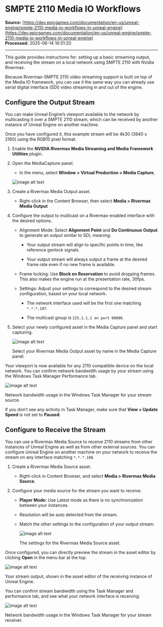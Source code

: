 # SMPTE 2110 Media IO Workflows

**Source:** [https://dev.epicgames.com/documentation/en-us/unreal-engine/smpte-2110-media-io-workflows-in-unreal-engine](https://dev.epicgames.com/documentation/en-us/unreal-engine/smpte-2110-media-io-workflows-in-unreal-engine)  
**Processed:** 2025-06-14 16:51:20

---

This guide provides instructions for: setting up a basic streaming output, and receiving the stream on a local network using SMPTE 2110 with Nvidia Rivermax.

Because Rivermax-SMPTE 2110 video streaming support is built on top of the Media IO framework, you can use it the same way you can already use serial digital interface (SDI) video streaming in and out of the engine.

## Configure the Output Stream

You can make Unreal Engine’s viewport available to the network by multicasting it over a SMPTE 2110 stream, which can be received by another instance of Unreal Engine on another machine.

Once you have configured it, this example stream will be 4k30 (3840 x 2160) using the RGB10 pixel format.

1.  Enable the **NVIDIA Rivermax Media Streaming and Media Framework Utilities** plugin.
    
2.  Open the MediaCapture panel.
    
    -   In the menu, select **Window > Virtual Production > Media Capture**,
    
    ![image alt text](https://d1iv7db44yhgxn.cloudfront.net/documentation/images/3c153903-4bcd-4722-9b03-bde472173565/image_0.png)
3.  Create a Rivermax Media Output asset.
    
    -   Right-click in the Content Browser, then select **Media > Rivermax Media Output**
4.  Configure the output to multicast on a Rivermax-enabled interface with the desired options.
    
    -   Alignment Mode: Select **Alignment Point** and **Do Continuous Output** to generate an output similar to SDI, meaning:
        
        -   Your output stream will align to specific points in time, like reference genlock signals.
            
        -   Your output stream will always output a frame at the desired frame rate even if no new frame is available.
            
    -   Frame locking: Use **Block on Reservation** to avoid dropping frames. This also makes the engine run at the presentation rate, 30fps.
        
    -   Settings: Adjust your settings to correspond to the desired stream configuration, based on your local network.
        
        -   The network interface used will be the first one matching `*.*.*.107`.
            
        -   The multicast group is `225.1.1.1 on port 60000`.
            
5.  Select your newly configured asset in the Media Capture panel and start capturing.
    
    ![image alt text](https://d1iv7db44yhgxn.cloudfront.net/documentation/images/b2eb107f-d412-4642-95e3-747b4f00e8c9/image_1.png)
    
    Select your Rivermax Media Output asset by name in the Media Capture panel.
    

Your viewport is now available for any 2110 compatible device on the local network. You can confirm network bandwidth usage by your stream using the Windows Task Manager Performance tab.

![image alt text](https://d1iv7db44yhgxn.cloudfront.net/documentation/images/93893cc3-e8da-41b4-af0b-55ddc696f190/image_2.png)

Network bandwidth usage in the Windows Task Manager for your stream source.

If you don’t see any activity in Task Manager, make sure that **View > Update Speed** is not set to **Paused**.

## Configure to Receive the Stream

You can use a Rivermax Media Source to receive 2110 streams from other instances of Unreal Engine as well as from other external sources. You can configure Unreal Engine on another machine on your network to receive the stream on any interface matching `*.*.*.108`.

1.  Create a Rivermax Media Source asset.
    
    -   Right-click in Content Browser, and select **Media > Rivermax Media Source**.
2.  Configure your media source for the stream you want to receive.
    
    -   **Player Mode:** Use Latest mode as there is no synchronization between your instances.
        
    -   Resolution will be auto detected from the stream.
        
    -   Match the other settings to the configuration of your output stream.
        
        ![image alt text](https://d1iv7db44yhgxn.cloudfront.net/documentation/images/36a2d7b5-427b-437e-899d-bee2cccf8393/image_3.png)
        
        The settings for the Rivermax Media Source asset.
        

Once configured, you can directly preview the stream in the asset editor by clicking **Open** in the menu bar at the top.

![image alt text](https://d1iv7db44yhgxn.cloudfront.net/documentation/images/cbbe0f29-baf3-4f88-af81-fda77db08ae3/image_4.png)

Your stream output, shown in the asset editor of the receiving instance of Unreal Engine.

You can confirm stream bandwidth using the Task Manager and performance tab, and see what your network interface is receiving:

![image alt text](https://d1iv7db44yhgxn.cloudfront.net/documentation/images/cf6f7974-b8e8-4873-a578-2f0ac899e764/image_5.png)

Network bandwidth usage in the Windows Task Manager for your stream receiver.
